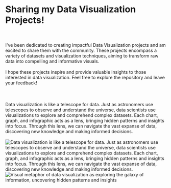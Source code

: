 # Sharing my Data Visualization Projects!
</br>
</br>
I've been dedicated to creating impactful Data Visualization projects and am excited to share them with the community. These projects encompass a variety of datasets and visualization techniques, aiming to transform raw data into compelling and informative visuals.
</br>
</br>
I hope these projects inspire and provide valuable insights to those interested in data visualization. Feel free to explore the repository and leave your feedback!
</br>
</br>
</br>
</br>
Data visualization is like a telescope for data. Just as astronomers use telescopes to observe and understand the universe, data scientists use visualizations to explore and comprehend complex datasets. Each chart, graph, and infographic acts as a lens, bringing hidden patterns and insights into focus. Through this lens, we can navigate the vast expanse of data, discovering new knowledge and making informed decisions.


</br>
</br>
<img src="https://www.bing.com/images/create/data-visualization-projects-presentation-visual-fo/1-664d8af8bf51420aba4d0af6f70c1c99?id=nzrLri4tBtv8VqlTxkpPAA%3D%3D&view=detailv2&idpp=genimg&idpclose=1&thid=OIG2.11VpygRQkoWkn.m7aThD&frame=sydedg&form=SYDBIC" alt="Data visualization is like a telescope for data. Just as astronomers use telescopes to observe and understand the universe, data scientists use visualizations to explore and comprehend complex datasets. Each chart, graph, and infographic acts as a lens, bringing hidden patterns and insights into focus. Through this lens, we can navigate the vast expanse of data, discovering new knowledge and making informed decisions." class="nofocus" tabindex="0" aria-label="Visual metaphor of turning data into visual insights, similar to discovering pearls from oysters" role="button">

<img src="https://th.bing.com/th/id/OIG4.qP0zx9xJUs2CJ.ZhCYXB?w=1000&h=600&rs=1&pid=ImgDetMain" alt="Visual metaphor of data visualization as exploring the galaxy of information, uncovering hidden patterns and insights" class="nofocus" tabindex="0" aria-label="Visual metaphor of data visualization as exploring the galaxy of information, uncovering hidden patterns and insights" role="button">


